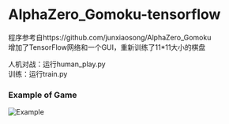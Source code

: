 # AlphaZero_Gomoku-tensorflow

程序参考自https://github.com/junxiaosong/AlphaZero_Gomoku  
增加了TensorFlow网络和一个GUI，重新训练了11*11大小的棋盘  

人机对战：运行human_play.py  
训练：运行train.py


### Example of Game

![Example](https://github.com/zouyih/AlphaZero_Gomoku-tensorflow/blob/master/example.gif)